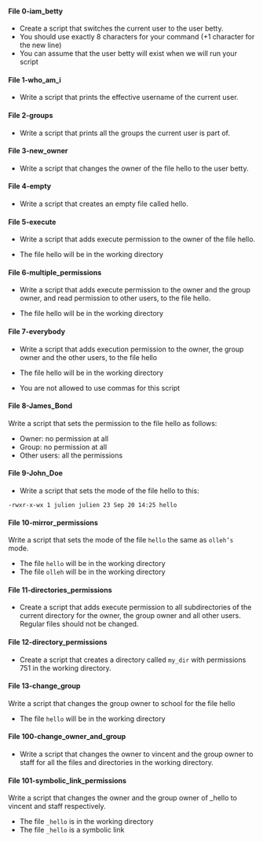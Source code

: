 #### File 0-iam_betty
- Create a script that switches the current user to the user betty.
- You should use exactly 8 characters for your command (+1 character for the new line)
- You can assume that the user betty will exist when we will run your script

#### File 1-who_am_i
- Write a script that prints the effective username of the current user.

#### File 2-groups
- Write a script that prints all the groups the current user is part of.

#### File 3-new_owner
- Write a script that changes the owner of the file hello to the user betty.

#### File 4-empty
- Write a script that creates an empty file called hello.

#### File 5-execute
- Write a script that adds execute permission to the owner of the file hello.

- The file hello will be in the working directory

#### File 6-multiple_permissions
- Write a script that adds execute permission to the owner and the group owner, and read permission to other users, to the file hello.

- The file hello will be in the working directory

#### File 7-everybody
- Write a script that adds execution permission to the owner, the group owner and the other users, to the file hello

- The file hello will be in the working directory
- You are not allowed to use commas for this script

#### File 8-James_Bond
Write a script that sets the permission to the file hello as follows:

- Owner: no permission at all
- Group: no permission at all
- Other users: all the permissions

#### File 9-John_Doe
- Write a script that sets the mode of the file hello to this:

`-rwxr-x-wx 1 julien julien 23 Sep 20 14:25 hello`

#### File 10-mirror_permissions
Write a script that sets the mode of the file `hello` the same as `olleh’s` mode.
- The file `hello` will be in the working directory
- The file `olleh` will be in the working directory

#### File 11-directories_permissions
- Create a script that adds execute permission to all subdirectories of the current directory for the owner, the group owner and all other users. Regular files should not be changed.

#### File 12-directory_permissions
- Create a script that creates a directory called `my_dir` with permissions 751 in the working directory.

#### File 13-change_group
Write a script that changes the group owner to school for the file hello

- The file `hello` will be in the working directory

#### File 100-change_owner_and_group
- Write a script that changes the owner to vincent and the group owner to staff for all the files and directories in the working directory.

#### File 101-symbolic_link_permissions
Write a script that changes the owner and the group owner of _hello to vincent and staff respectively.

- The file `_hello` is in the working directory
- The file `_hello` is a symbolic link
